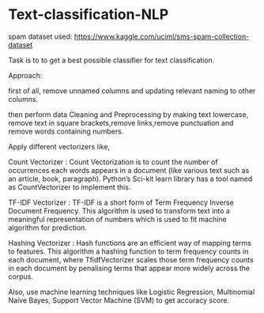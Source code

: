# Text-classification-NLP

spam dataset used: https://www.kaggle.com/uciml/sms-spam-collection-dataset

Task is to to get a best possible classifier for text classification.

Approach:

first of all, remove unnamed columns and updating relevant naming to other columns.

then perform data Cleaning and Preprocessing by making text lowercase, remove text in square brackets,remove links,remove punctuation and remove words containing numbers.

Apply different vectorizers like,

Count Vectorizer : Count Vectorization is to count the number of occurrences each words appears in a document (like various text such as an article, book, paragraph). Python’s Sci-kit learn library has a tool named as CountVectorizer to implement this.

TF-IDF Vectorizer : TF-IDF is a short form of Term Frequency Inverse Document Frequency. This algorithm is used to transform text into a meaningful representation of numbers which is used to fit machine algorithm for prediction.

Hashing Vectorizer : Hash functions are an efficient way of mapping terms to features. This algorithm a hashing function to term frequency counts in each document, where TfidfVectorizer scales those term frequency counts in each document by penalising terms that appear more widely across the corpus.

Also, use machine learning techniques like Logistic Regression, Multinomial Naive Bayes, Support Vector Machine (SVM) to get accuracy score.

